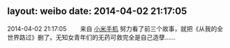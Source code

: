 layout: weibo
date: 2014-04-02 21:17:05
---
<meta name="referrer" content="no-referrer" />

2014-04-02 21:17:05  &nbsp;&nbsp;&nbsp;&nbsp;&nbsp;&nbsp; 来自 <a href="http://app.weibo.com/t/feed/22zMnn" rel="nofollow">小米手机</a>
努力看了前三个故事，就把《从我的全世界路过》删了。无知女青年们的无药可救完全是自己造孽…… ​​​
